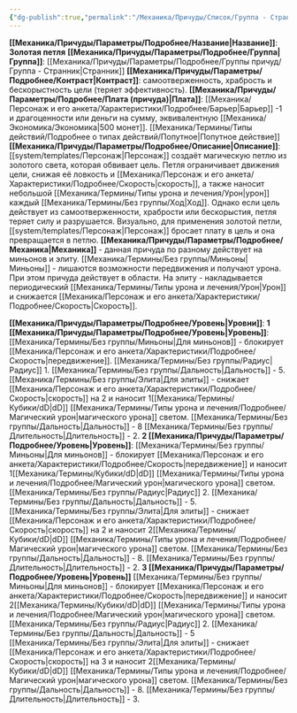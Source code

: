 ```yaml
---
{"dg-publish":true,"permalink":"/Механика/Причуды/Список/Группа - Странник/Золотая петля/","noteIcon":"","created":"2025-07-30T10:44:51.924+03:00","updated":"2025-07-29T23:53:03.579+03:00"}
---
```


**[[Механика/Причуды/Параметры/Подробнее/Название\|Название]]**: **Золотая петля**
**[[Механика/Причуды/Параметры/Подробнее/Группа\|Группа]]**: [[Механика/Причуды/Параметры/Подробнее/Группы причуд/Группа - Странник\|Странник]] 
**[[Механика/Причуды/Параметры/Подробнее/Контраст\|Контраст]]**: самоотверженность, храбрость и бескорыстность цели (теряет эффективность).
**[[Механика/Причуды/Параметры/Подробнее/Плата (причуда)\|Плата]]**: [[Механика/Персонаж и его анкета/Характеристики/Подробнее/Барьер\|Барьер]] -1 и драгоценности или деньги на сумму, эквивалентную [[Механика/Экономика/Экономика\|500 монет]]. [[Механика/Термины/Типы действий/Подробнее о типах действий/Попутное\|Попутное действие]]
**[[Механика/Причуды/Параметры/Подробнее/Описание\|Описание]]**: [[system/templates/Персонаж\|Персонаж]] создаёт магическую петлю из золотого света, которая обвивает цель. Петля ограничивает движения цели, снижая её ловкость и [[Механика/Персонаж и его анкета/Характеристики/Подробнее/Скорость\|скорость]], а также наносит небольшой [[Механика/Термины/Типы урона и лечения/Урон\|урон]] каждый [[Механика/Термины/Без группы/Ход\|Ход]]. Однако если цель действует из самоотверженности, храбрости или бескорыстия, петля теряет силу и разрушается. Визуально, для применения золотой петли, [[system/templates/Персонаж\|Персонаж]] бросает плату в цель и она превращается в петлю.
**[[Механика/Причуды/Параметры/Подробнее/Механика\|Механика]]** - данная причуда по разному действует на миньонов и элиту. [[Механика/Термины/Без группы/Миньоны\|Миньоны]] - лишаются возможности передвижения и получают урона. При этом причуда действует в области. 
На элиту - накладывается периодический [[Механика/Термины/Типы урона и лечения/Урон\|Урон]] и снижается [[Механика/Персонаж и его анкета/Характеристики/Подробнее/Скорость\|Скорость]]. 

**[[Механика/Причуды/Параметры/Подробнее/Уровень\|Уровни]]**:
**1 [[Механика/Причуды/Параметры/Подробнее/Уровень\|Уровень]]**:
[[Механика/Термины/Без группы/Миньоны\|Для миньонов]] - блокирует [[Механика/Персонаж и его анкета/Характеристики/Подробнее/Скорость\|передвижение]]. [[Механика/Термины/Без группы/Радиус\|Радиус]] 1. [[Механика/Термины/Без группы/Дальность\|Дальность]] - 5.  
[[Механика/Термины/Без группы/Элита\|Для элиты]] - снижает  [[Механика/Персонаж и его анкета/Характеристики/Подробнее/Скорость\|скорость]] на 2 и наносит 1[[Механика/Термины/Кубики/dD\|dD]] [[Механика/Термины/Типы урона и лечения/Подробнее/Магический урон\|магического урона]] светом. [[Механика/Термины/Без группы/Дальность\|Дальность]] - 8 [[Механика/Термины/Без группы/Длительность\|Длительность]] - 2.
**2 [[Механика/Причуды/Параметры/Подробнее/Уровень\|Уровень]]**:
[[Механика/Термины/Без группы/Миньоны\|Для миньонов]] - блокирует [[Механика/Персонаж и его анкета/Характеристики/Подробнее/Скорость\|передвижение]] и наносит 1[[Механика/Термины/Кубики/dD\|dD]] [[Механика/Термины/Типы урона и лечения/Подробнее/Магический урон\|магического урона]] светом. [[Механика/Термины/Без группы/Радиус\|Радиус]] 2. [[Механика/Термины/Без группы/Дальность\|Дальность]] - 5.  
[[Механика/Термины/Без группы/Элита\|Для элиты]] - снижает  [[Механика/Персонаж и его анкета/Характеристики/Подробнее/Скорость\|скорость]] на 2 и наносит 2[[Механика/Термины/Кубики/dD\|dD]] [[Механика/Термины/Типы урона и лечения/Подробнее/Магический урон\|магического урона]] светом. [[Механика/Термины/Без группы/Дальность\|Дальность]] - 8. [[Механика/Термины/Без группы/Длительность\|Длительность]] - 2.
**3 [[Механика/Причуды/Параметры/Подробнее/Уровень\|Уровень]]**
[[Механика/Термины/Без группы/Миньоны\|Для миньонов]] - блокирует [[Механика/Персонаж и его анкета/Характеристики/Подробнее/Скорость\|передвижение]] и наносит 2[[Механика/Термины/Кубики/dD\|dD]] [[Механика/Термины/Типы урона и лечения/Подробнее/Магический урон\|магического урона]] светом. [[Механика/Термины/Без группы/Радиус\|Радиус]] 2. [[Механика/Термины/Без группы/Дальность\|Дальность]] - 5  
[[Механика/Термины/Без группы/Элита\|Для элиты]] - снижает  [[Механика/Персонаж и его анкета/Характеристики/Подробнее/Скорость\|скорость]] на 3 и наносит 2[[Механика/Термины/Кубики/dD\|dD]] [[Механика/Термины/Типы урона и лечения/Подробнее/Магический урон\|магического урона]] светом. [[Механика/Термины/Без группы/Дальность\|Дальность]] - 8. [[Механика/Термины/Без группы/Длительность\|Длительность]] - 3.